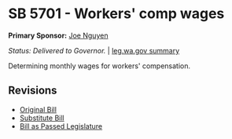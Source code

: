 # SB 5701 - Workers' comp wages
**Primary Sponsor:** [Joe Nguyen](/person/leg/nguyen_jo.md)

*Status: Delivered to Governor.* | [leg.wa.gov summary](https://app.leg.wa.gov/billsummary?BillNumber=5701&Year=2021)

Determining monthly wages for workers' compensation.

## Revisions
* [Original Bill](1/)
* [Substitute Bill](S/)
* [Bill as Passed Legislature](S.PL/)